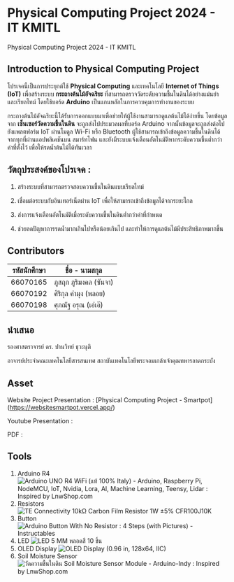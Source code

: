 # **Physical Computing Project 2024 - IT KMITL**

 Physical Computing Project 2024 - IT KMITL

## Introduction to Physical Computing Project
โปรเจคนี้เป็นการประยุกต์ใช้ **Physical Computing** และเทคโนโลยี **Internet of Things (IoT)** เพื่อสร้างระบบ **กระถางต้นไม้อัจฉริยะ** ที่สามารถตรวจวัดระดับความชื้นในดินได้อย่างแม่นยำและเรียลไทม์ โดยใช้บอร์ด **Arduino** เป็นแกนหลักในการควบคุมการทำงานของระบบ

กระถางต้นไม้อัจฉริยะนี้ได้รับการออกแบบมาเพื่อช่วยให้ผู้ใช้งานสามารถดูแลต้นไม้ได้ง่ายขึ้น โดยข้อมูลจาก **เซ็นเซอร์วัดความชื้นในดิน** จะถูกส่งไปประมวลผลที่บอร์ด Arduino จากนั้นข้อมูลจะถูกส่งต่อไปยังแพลตฟอร์ม IoT ผ่านโมดูล Wi-Fi หรือ Bluetooth ผู้ใช้สามารถเข้าถึงข้อมูลความชื้นในดินได้จากทุกที่ผ่านแอปพลิเคชันบน
สมาร์ทโฟน และยังมีระบบแจ้งเตือนอัตโนมัติหากระดับความชื้นต่ำกว่าค่าที่ตั้งไว้ เพื่อให้รดน้ำต้นไม้ได้ทันเวลา

## วัตถุประสงค์ของโปรเจค :

 1. สร้างระบบที่สามารถตรวจสอบความชื้นในดินแบบเรียลไทม์

 2. เชื่อมต่อระบบกับอินเทอร์เน็ตผ่าน IoT เพื่อให้สามารถเข้าถึงข้อมูลได้จากระยะไกล

 3. ส่งการแจ้งเตือนอัตโนมัติเมื่อระดับความชื้นในดินต่ำกว่าค่าที่กำหนด

 4. ช่วยลดปัญหาการรดน้ำมากเกินไปหรือน้อยเกินไป และทำให้การดูแลต้นไม้มีประสิทธิภาพมากขึ้น

## Contributors

| รหัสนักศึกษา | ชื่อ - นามสกุล |
|--|--|
| 66070165 | ภูสฤก ภูริมงคล (ซันจา)
| 66070192 | ศิริกุล คำมุง (พลอย) 
| 66070198 | ศุภณัฐ อรุณ (เอ่เอ๊) 


## นำเสนอ

รองศาสตราจารย์ ดร. ปานวิทย์ ธุวะนุติ

อาจารย์ประจำคณะเทคโนโลยีสารสนเทศ สถาบันเทคโนโลยีพระจอมเกล้าเจ้าคุณทหารลาดกระบัง

## Asset
Website Project Presentation : [Physical Computing Project - Smartpot]
(https://websitesmartpot.vercel.app/)

Youtube Presentation : 

PDF :

## Tools 

 1. Arduino R4
![Arduino UNO R4 WiFi (แท้ 100% Italy) - Arduino, Raspberry Pi, NodeMCU, IoT,  Nvidia, Lora, AI, Machine Learning, Teensy, Lidar : Inspired by LnwShop.com](https://o.lnwfile.com/_/o/_raw/si/cq/o8.jpg)
 2. Resistors
![TE Connectivity 10kΩ Carbon Film Resistor 1W ±5% CFR100J10K](https://res.cloudinary.com/rsc/image/upload/b_rgb:FFFFFF,c_pad,dpr_2.625,f_auto,h_214,q_auto,w_380/c_pad,h_214,w_380/R0131895-01?pgw=1)
 3. Button
![Arduino Button With No Resistor : 4 Steps (with Pictures) - Instructables](https://content.instructables.com/FSB/5Q9P/IBL628Y3/FSB5Q9PIBL628Y3.jpg?auto=webp&frame=1&width=320&md=MjAxNS0wNy0wMSAxNjo1MDo1Ni4w)
 4. LED
![LED 5 MM หลอดสี 10 ชิ้น](https://down-th.img.susercontent.com/file/adc812a9fc162bf5ed74a7543bd6f991)
 5. OLED Display
![OLED Display (0.96 in, 128x64, IIC)](https://www.smart-prototyping.com/image/cache/data/9_Modules/101864%200.96%20IIC/1-750x750.jpg)
 6. Soil Moisture Sensor
![วัดความชื้นในดิน Soil Moisture Sensor Module - Arduino-Indy : Inspired by  LnwShop.com](https://inwfile.com/s-gd/5q8agf.png)
